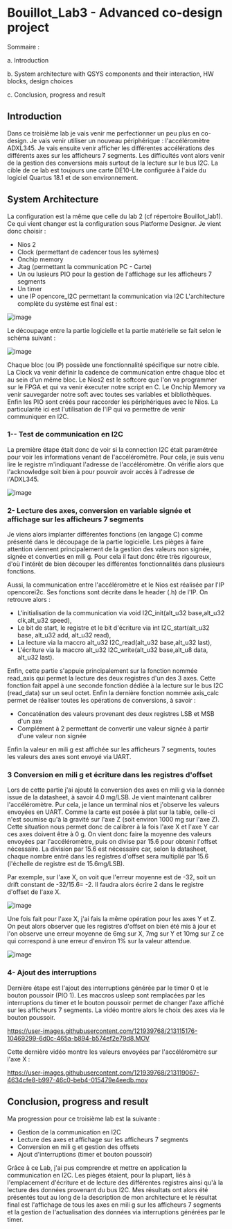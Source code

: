 # Bouillot_Lab3 - Advanced co-design project

Sommaire :

a. Introduction

b. System architecture with QSYS components and their interaction, HW blocks, design choices

c. Conclusion, progress and result


## Introduction

Dans ce troisième lab je vais venir me perfectionner un peu plus en co-design. Je vais venir utiliser un nouveau périphérique : l'accéléromètre ADXL345. Je vais ensuite venir afficher les différentes accélérations des différents axes sur les afficheurs 7 segments. Les difficultés vont alors venir de la gestion des conversions mais surtout de la lecture sur le bus I2C. La cible de ce lab est toujours une carte DE10-Lite configurée à l'aide du logiciel Quartus 18.1 et de son environnement.


## System Architecture
La configuration est la même que celle du lab 2 (cf répertoire Bouillot_lab1).
Ce qui vient changer est la configuration sous Platforme Designer. Je vient donc choisir :
  - Nios 2
  - Clock (permettant de cadencer tous les sytèmes)
  - Onchip memory
  - Jtag (permettant la communication PC - Carte)
  - Un ou lusieurs PIO pour la gestion de l'affichage sur les afficheurs 7 segments
  - Un timer
  - une IP opencore_I2C permettant la communication via I2C
 L'architecture complète du système est final est :
  
  ![image](https://user-images.githubusercontent.com/121939768/212864311-7d76dea6-8f4b-4b8e-91b2-01d91fa9e7be.png)

Le découpage entre la partie logicielle et la partie matérielle se fait selon le schéma suivant :

![image](https://user-images.githubusercontent.com/121939768/212871716-b8f74743-0524-45e7-9d4a-2a54350af11a.png)

Chaque bloc (ou IP) possède une fonctionnalité spécifique sur notre cible. La Clock va venir définir la cadence de communication entre chaque bloc et au sein d'un même bloc. Le Nios2 est le softcore que l'on va programmer sur le FPGA et qui va venir éxecuter notre script en C. Le Onchip Memory va venir sauvegarder notre soft avec toutes ses variables et bibliothèques. Enfin les PIO sont créés pour raccorder les périphériques avec le Nios. La particularité ici est l'utilisation de l'IP qui va permettre de venir communiquer en I2C.

### 1-- Test de communication en I2C

La première étape était donc de voir si la connection I2C était paramétrée pour voir les informations venant de l'accéléromètre. Pour cela, je suis venu lire le registre m'indiquant l'adresse de l'accéléromètre. On vérifie alors que l'acknowledge soit bien à  pour pouvoir avoir accès à l'adresse de l'ADXL345.

![image](https://user-images.githubusercontent.com/121939768/212903188-9769d1e4-7540-438e-970e-5d99ecc97cc3.png)

### 2- Lecture des axes, conversion en variable signée et affichage sur les afficheurs 7 segments

Je viens alors implanter différentes fonctions (en langage C) comme présenté dans le découpage de la partie logicielle. Les pièges à faire attention viennent principalement de la gestion des valeurs non signée, signée et converties en mili g. Pour cela il faut donc être très rigoureux, d'où l'intérêt de bien découper les différentes fonctionnalités dans plusieurs fonctions.

Aussi, la communication entre l'accéléromètre et le Nios est réalisée par l'IP opencorei2c. Ses fonctions sont décrite dans le header (.h) de l'IP. On retrouve alors :
 - L'initialisation de la communication via void I2C_init(alt_u32 base,alt_u32 clk,alt_u32 speed),
 - Le bit de start, le registre et le bit d'écriture via int I2C_start(alt_u32 base, alt_u32 add, alt_u32 read),
 - La lecture via la maccro alt_u32 I2C_read(alt_u32 base,alt_u32 last),
 - L'écriture via la maccro alt_u32 I2C_write(alt_u32 base,alt_u8 data, alt_u32 last).

Enfin, cette partie s'appuie principalement sur la fonction nommée read_axis qui permet la lecture des deux registres d'un des 3 axes. Cette fonction fait appel à une seconde fonction dédiée à la lecture sur le bus I2C (read_data) sur un seul octet. Enfin la dernière fonction nommée axis_calc permet de réaliser toutes les opérations de conversions, à savoir :
 - Concaténation des valeurs provenant des deux registres LSB et MSB d'un axe
 - Complément à 2 permettant de convertir une valeur signée à partir d'une valeur non signée

Enfin la valeur en mili g est affichée sur les afficheurs 7 segments, toutes les valeurs des axes sont envoyé via UART.

### 3 Conversion en mili g et écriture dans les registres d'offset

Lors de cette partie j'ai ajouté la conversion des axes en mili g via la donnée issue de la datasheet, à savoir 4.0 mg/LSB. Je vient maintenant calibrer l'accéléromètre. Pur cela, je lance un terminal nios et j'observe les valeurs envoyées en UART. Comme la carte est posée à plat sur la table, celle-ci n'est soumise qu'à la gravité sur l'axe Z (soit environ 1000 mg sur l'axe Z). Cette situation nous permet donc de calibrer à la fois l'axe X et l'axe Y car ces axes doivent être à 0 g.
On vient donc faire la moyenne des valeurs envoyées par l'accéléromètre, puis on divise par 15.6 pour obtenir l'offset nécessaire. La division par 15.6 est nécessaire car, selon la datasheet, chaque nombre entré dans les registres d'offset sera multiplié par 15.6 (l'échelle de registre est de 15.6mg/LSB).

Par exemple, sur l'axe X, on voit que l'erreur moyenne est de -32, soit un drift constant de -32/15.6= -2. Il faudra alors écrire 2 dans le registre d'offset de l'axe X.

![image](https://user-images.githubusercontent.com/121939768/213114205-f7cbeef8-e6ac-4d22-b4c7-81ccd93c8f17.png)

Une fois fait pour l'axe X, j'ai fais la même opération pour les axes Y et Z. On peut alors observer que les registres d'offset on bien été mis à jour et l'on observe une erreur moyenne de 6mg sur X, 7mg sur Y et 10mg sur Z ce qui correspond à une erreur d'environ 1% sur la valeur attendue.

![image](https://user-images.githubusercontent.com/121939768/213114968-da66001b-ba1d-4562-8a7d-d670f537a766.png)


### 4- Ajout des interruptions

Dernière étape est l'ajout des interruptions générée par le timer 0 et le bouton poussoir (PIO 1). Les maccros usleep sont remplacées par les interruptions du timer et le bouton poussoir permet de changer l'axe affiché sur les afficheurs 7 segments. La vidéo montre alors le choix des axes via le bouton poussoir.

https://user-images.githubusercontent.com/121939768/213115176-10469299-6d0c-465a-b894-b574ef2e79d8.MOV

Cette dernière vidéo montre les valeurs envoyées par l'accéléromètre sur l'axe X :

https://user-images.githubusercontent.com/121939768/213119067-4634cfe8-b997-46c0-beb4-015479e4eedb.mov


## Conclusion, progress and result

Ma progression pour ce troisième lab est la suivante :

  - Gestion de la communication en I2C
  - Lecture des axes et affichage sur les afficheurs 7 segments
  - Conversion en mili g et gestion des offsets
  - Ajout d'interruptions (timer et bouton poussoir)
  
Grâce à ce Lab, j'ai pus comprendre et mettre en application la communication en I2C. Les pièges étaient, pour la plupart, liés à l'emplacement d'écriture et de lecture des différentes registres ainsi qu'à la lecture des données provenant du bus I2C.
Mes résultats ont alors été présentés tout au long de la description de mon architecture et le résultat final est l'affichage de tous les axes en mili g sur les afficheurs 7 segments et la gestion de l'actualisation des données via interruptions générées par le timer.

